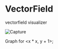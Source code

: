 # VectorField
vectorfield visualizer

![Capture](https://user-images.githubusercontent.com/46773404/124507966-c9248480-dd83-11eb-9e85-1ec580018552.png)

Graph for <x * x, y + 1>;
